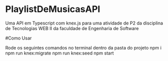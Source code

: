 # PlaylistDeMusicasAPI
Uma API em Typescript com knex.js para uma atividade de P2 da disciplina de Tecnologias WEB II da faculdade de Engenharia de Software

#Como Usar

Rode os seguintes comandos no terminal dentro da pasta do projeto
npm i
npm run knex:migrate
npm run knex:seed
npm start
